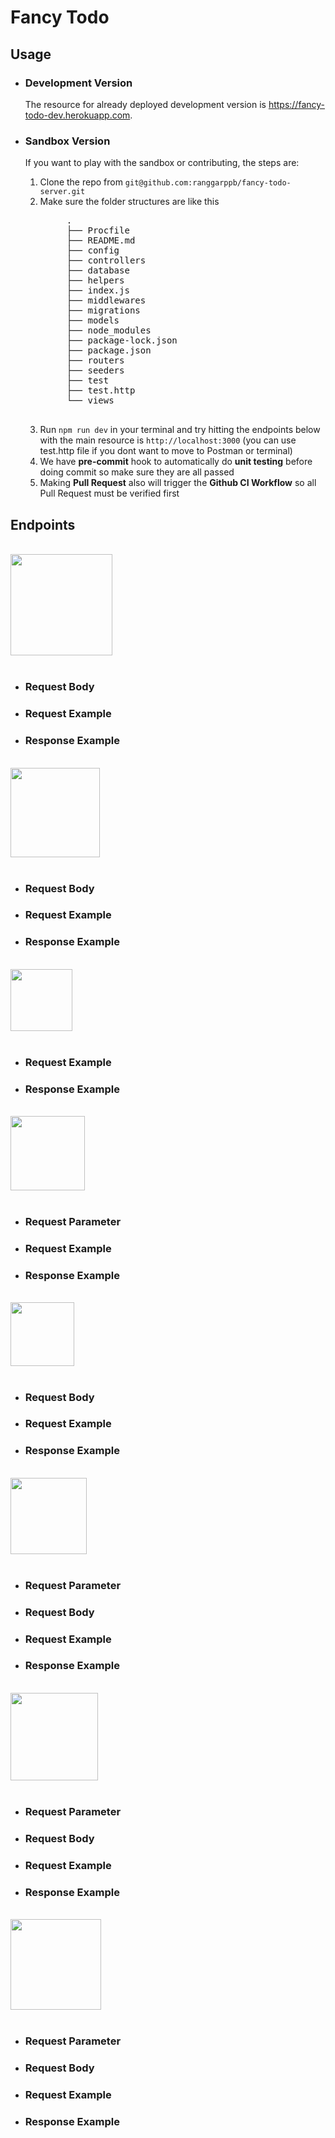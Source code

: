 # Fancy Todo

## Usage

- ### Development Version
    The resource for already deployed development version is https://fancy-todo-dev.herokuapp.com. 

- ### Sandbox Version
    If you want to play with the sandbox or contributing, the steps are:
    1. Clone the repo from `git@github.com:ranggarppb/fancy-todo-server.git`
    2. Make sure the folder structures are like this
        <pre>
            .
            ├── Procfile
            ├── README.md
            ├── config
            ├── controllers
            ├── database
            ├── helpers
            ├── index.js
            ├── middlewares
            ├── migrations
            ├── models
            ├── node_modules
            ├── package-lock.json
            ├── package.json
            ├── routers
            ├── seeders
            ├── test
            ├── test.http
            └── views
        </pre>
    3. Run `npm run dev` in your terminal and try hitting the endpoints below with the main resource is `http://localhost:3000` (you can use test.http file if you dont want to move to Postman or terminal)
    4. We have **pre-commit** hook to automatically do **unit testing** before doing commit so make sure they are all passed
    5. Making **Pull Request** also will trigger the **Github CI Workflow** so all Pull Request must be verified first

## Endpoints
<br/>

<img src=https://img.shields.io/badge/POST-%2Fuser%2Fregister-blueviolet width=162.5/>
<br/>
<br/>

- ### Request Body
- ### Request Example
- ### Response Example

<br/>
<img src=https://img.shields.io/badge/POST-%2Fuser%2Flogin-blueviolet width=143>
<br/>
<br/>

- ### Request Body
- ### Request Example
- ### Response Example

<br/>
<img src=https://img.shields.io/badge/GET-%2Ftodo-blue width=99>
<br/>
<br/>

- ### Request Example
- ### Response Example

<br/>
<img src=https://img.shields.io/badge/GET-%2Ftodo%2F%3Aid-blue width=119>
<br/>
<br/>

- ### Request Parameter
- ### Request Example
- ### Response Example

<br/>
<img src=https://img.shields.io/badge/POST-%2Ftodo-blue width=101.5>
<br/>
<br/>

- ### Request Body
- ### Request Example
- ### Response Example

<br/>
<img src=https://img.shields.io/badge/PUT-%2Ftodo%2F%3Aid-blue width=122>
<br/>
<br/>

- ### Request Parameter
- ### Request Body
- ### Request Example
- ### Response Example

<br/>
<img src=https://img.shields.io/badge/PATCH-%2Ftodo%2F%3Aid-blue width=140>
<br/>
<br/>

- ### Request Parameter
- ### Request Body
- ### Request Example
- ### Response Example

<br/>
<img src=https://img.shields.io/badge/DELETE-%2Ftodo%2F%3Aid-blue width=145>
<br/>
<br/>

- ### Request Parameter
- ### Request Body
- ### Request Example
- ### Response Example

<br/>

